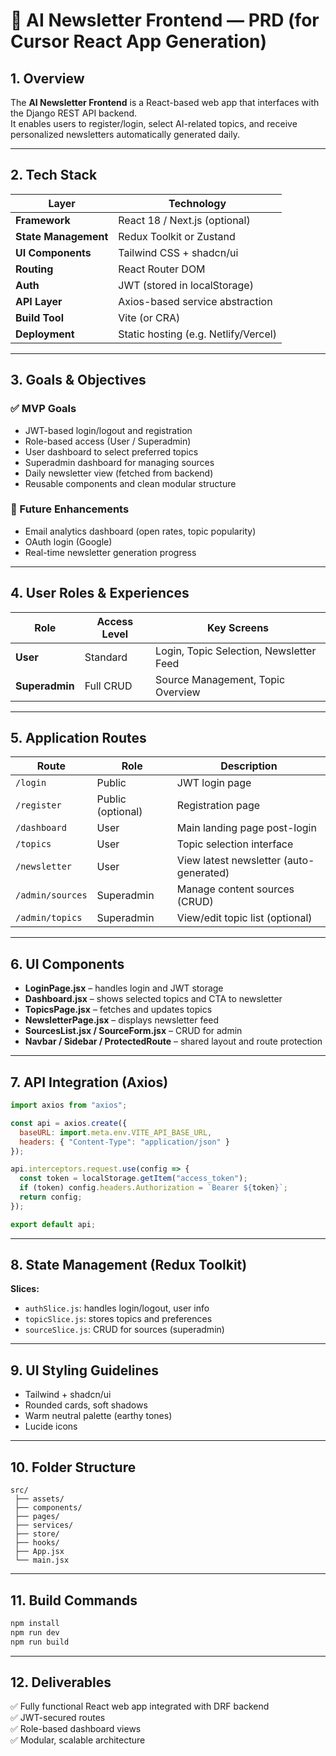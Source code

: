 # 🧠 AI Newsletter Frontend — PRD (for Cursor React App Generation)

## 1. Overview
The **AI Newsletter Frontend** is a React-based web app that interfaces with the Django REST API backend.  
It enables users to register/login, select AI-related topics, and receive personalized newsletters automatically generated daily.

---

## 2. Tech Stack

| Layer | Technology |
|-------|-------------|
| **Framework** | React 18 / Next.js (optional) |
| **State Management** | Redux Toolkit or Zustand |
| **UI Components** | Tailwind CSS + shadcn/ui |
| **Routing** | React Router DOM |
| **Auth** | JWT (stored in localStorage) |
| **API Layer** | Axios-based service abstraction |
| **Build Tool** | Vite (or CRA) |
| **Deployment** | Static hosting (e.g. Netlify/Vercel) |

---

## 3. Goals & Objectives

### ✅ MVP Goals
- JWT-based login/logout and registration
- Role-based access (User / Superadmin)
- User dashboard to select preferred topics
- Superadmin dashboard for managing sources
- Daily newsletter view (fetched from backend)
- Reusable components and clean modular structure

### 🎯 Future Enhancements
- Email analytics dashboard (open rates, topic popularity)
- OAuth login (Google)
- Real-time newsletter generation progress

---

## 4. User Roles & Experiences

| Role | Access Level | Key Screens |
|------|---------------|-------------|
| **User** | Standard | Login, Topic Selection, Newsletter Feed |
| **Superadmin** | Full CRUD | Source Management, Topic Overview |

---

## 5. Application Routes

| Route | Role | Description |
|-------|------|-------------|
| `/login` | Public | JWT login page |
| `/register` | Public (optional) | Registration page |
| `/dashboard` | User | Main landing page post-login |
| `/topics` | User | Topic selection interface |
| `/newsletter` | User | View latest newsletter (auto-generated) |
| `/admin/sources` | Superadmin | Manage content sources (CRUD) |
| `/admin/topics` | Superadmin | View/edit topic list (optional) |

---

## 6. UI Components

- **LoginPage.jsx** – handles login and JWT storage  
- **Dashboard.jsx** – shows selected topics and CTA to newsletter  
- **TopicsPage.jsx** – fetches and updates topics  
- **NewsletterPage.jsx** – displays newsletter feed  
- **SourcesList.jsx / SourceForm.jsx** – CRUD for admin  
- **Navbar / Sidebar / ProtectedRoute** – shared layout and route protection

---

## 7. API Integration (Axios)

```js
import axios from "axios";

const api = axios.create({
  baseURL: import.meta.env.VITE_API_BASE_URL,
  headers: { "Content-Type": "application/json" }
});

api.interceptors.request.use(config => {
  const token = localStorage.getItem("access_token");
  if (token) config.headers.Authorization = `Bearer ${token}`;
  return config;
});

export default api;
```

---

## 8. State Management (Redux Toolkit)

**Slices:**
- `authSlice.js`: handles login/logout, user info
- `topicSlice.js`: stores topics and preferences
- `sourceSlice.js`: CRUD for sources (superadmin)

---

## 9. UI Styling Guidelines
- Tailwind + shadcn/ui
- Rounded cards, soft shadows
- Warm neutral palette (earthy tones)
- Lucide icons

---

## 10. Folder Structure

```
src/
 ├── assets/
 ├── components/
 ├── pages/
 ├── services/
 ├── store/
 ├── hooks/
 ├── App.jsx
 └── main.jsx
```

---

## 11. Build Commands

```bash
npm install
npm run dev
npm run build
```

---

## 12. Deliverables
✅ Fully functional React web app integrated with DRF backend  
✅ JWT-secured routes  
✅ Role-based dashboard views  
✅ Modular, scalable architecture

